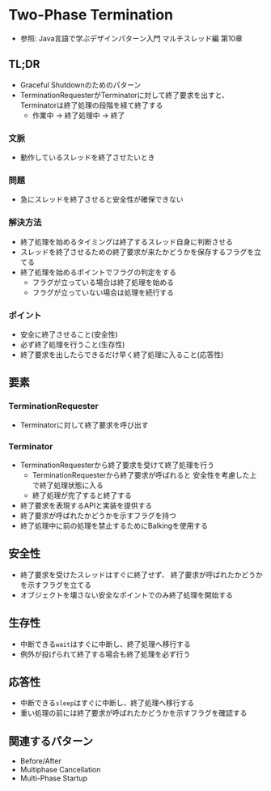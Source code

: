 # Two-Phase Termination
- 参照: Java言語で学ぶデザインパターン入門 マルチスレッド編 第10章

## TL;DR
- Graceful Shutdownのためのパターン
- TerminationRequesterがTerminatorに対して終了要求を出すと、
  Terminatorは終了処理の段階を経て終了する
  - 作業中 -> 終了処理中 -> 終了

### 文脈
- 動作しているスレッドを終了させたいとき

### 問題
- 急にスレッドを終了させると安全性が確保できない

### 解決方法
- 終了処理を始めるタイミングは終了するスレッド自身に判断させる
- スレッドを終了させるための終了要求が来たかどうかを保存するフラグを立てる
- 終了処理を始めるポイントでフラグの判定をする
  - フラグが立っている場合は終了処理を始める
  - フラグが立っていない場合は処理を続行する

### ポイント
- 安全に終了させること(安全性)
- 必ず終了処理を行うこと(生存性)
- 終了要求を出したらできるだけ早く終了処理に入ること(応答性)

## 要素
### TerminationRequester
- Terminatorに対して終了要求を呼び出す

### Terminator
- TerminationRequesterから終了要求を受けて終了処理を行う
  - TerminationRequesterから終了要求が呼ばれると
    安全性を考慮した上で終了処理状態に入る
  - 終了処理が完了すると終了する
- 終了要求を表現するAPIと実装を提供する
- 終了要求が呼ばれたかどうかを示すフラグを持つ
- 終了処理中に前の処理を禁止するためにBalkingを使用する

## 安全性
- 終了要求を受けたスレッドはすぐに終了せず、
  終了要求が呼ばれたかどうかを示すフラグを立てる
- オブジェクトを壊さない安全なポイントでのみ終了処理を開始する

## 生存性
- 中断できる`wait`はすぐに中断し、終了処理へ移行する
- 例外が投げられて終了する場合も終了処理を必ず行う

## 応答性
- 中断できる`sleep`はすぐに中断し、終了処理へ移行する
- 重い処理の前には終了要求が呼ばれたかどうかを示すフラグを確認する

## 関連するパターン
- Before/After
- Multiphase Cancellation
- Multi-Phase Startup
